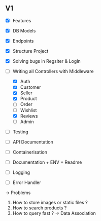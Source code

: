 ## V1
- [x] Features
- [x] DB Models
- [x] Endpoints
- [x] Structure Project
- [X] Solving bugs in Regsiter & LogIn
- [ ] Writing all Controllers with Middleware
  - [x] Auth
  - [x] Customer
  - [x] Seller
  - [x] Product
  - [ ] Order
  - [ ] Wishlist
  - [X] Reviews
  - [ ] Admin
- [ ] Testing
- [ ] API Documentation
- [ ] Containerisation
- [ ] Documentation + ENV + Readme
- [ ] Logging
- [ ] Error Handler


-> Problems
1. How to store images or static files ?
2. How to search products ?
3. How to query fast ? -> Data Association